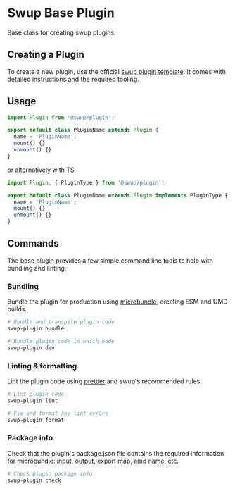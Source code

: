 # Swup Base Plugin

Base class for creating swup plugins.

## Creating a Plugin

To create a new plugin, use the official [swup plugin template](https://github.com/swup/plugin-template). It comes with detailed instructions and the required tooling.

## Usage

```js
import Plugin from '@swup/plugin';

export default class PluginName extends Plugin {
  name = 'PluginName';
  mount() {}
  unmount() {}
}
```

or alternatively with TS

```ts
import Plugin, { PluginType } from '@swup/plugin';

export default class PluginName extends Plugin implements PluginType {
  name = 'PluginName';
  mount() {}
  unmount() {}
}
```


## Commands

The base plugin provides a few simple command line tools to help with bundling and linting.

### Bundling

Bundle the plugin for production using [microbundle](https://github.com/developit/microbundle), creating ESM and UMD builds.

```bash
# Bundle and transpile plugin code
swup-plugin bundle

# Bundle plugin code in watch mode
swup-plugin dev
```

### Linting & formatting

Lint the plugin code using [prettier](https://prettier.io/) and swup's recommended rules.

```bash
# Lint plugin code
swup-plugin lint

# Fix and format any lint errors
swup-plugin format
```

### Package info

Check that the plugin's package.json file contains the required information for microbundle: input, output, export map, amd name, etc.

```bash
# Check plugin package info
swup-plugin check
```
